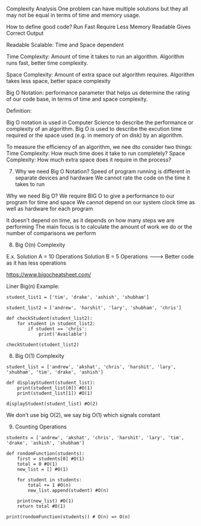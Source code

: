 Complexity Analysis
One problem can have multiple solutions but they all may not be equal in terms of time and memory usage.

How to define good code?
Run Fast
Require Less Memory
Readable Gives Correct Output

Readable
Scalable: Time and Space dependent 

Time Complexity: 
Amount of time it takes to run an algorithm.
Algorithm runs fast, better time complexity. 

Space Complexity: 
Amount of extra space out algorithm requires. 
Algorithm takes less space, better space complexity

Big O Notation: performance parameter that helps us determine the rating of our code base, in terms of time and space complexity.

Definition:

Big O notation is used in Computer Science to describe the performance or complexity of an algorithm. Big O is used to describe the excution time required or the space used (e.g. in memory of on disk) by an algorithm.

To measure the efficiency of an algorithm, we nee dto consider two things:
Time Complexity: How much time does it take to run completely?
Space Complexity: How much extra space does it require in the process?

7. Why we need Big O Notation?
Speed of program running is different in separate devices and hardware
We cannot rate the code on the time it takes to run

Why we need Big O?
We require BIG O to give a performance to our program for time and space
We cannot depend on our system clock time as well as hardware for each program

It doesn't depend on time, as it depends on how many steps we are performing
The main focus is to calculate the amount of work we do or the number of comparisons we perform

8. Big O(n) Complexity

E.x. 
Solution A = 10 Operations
Solution B = 5 Operations ---> Better code as it has less operations

https://www.bigocheatsheet.com/

Liner Big(n) Example:

```
student_list1 = ['tim', 'drake', 'ashish', 'shubham']

student_list2 = ['andrew', 'harshit', 'lary', 'shubham', 'chris']

def checkStudent(student_list2):
    for student in student_list2:
        if student == 'chris':
            print('Available')

checkStudent(student_list2) 
```

8. Big O(1) Complexity
```
student_list = ['andrew', 'akshat', 'chris', 'harshit', 'lary', 'shubham', 'tim', 'drake', 'ashish']

def displayStudent(student_list):
    print(student_list[0]) #O(1)
    print(student_list[1]) #O(1)

displayStudent(student_list) #O(2)
```

We don't use big O(2), we say big O(1) which signals constant

9. Counting Operations

```
students = ['andrew', 'akshat', 'chris', 'harshit', 'lary', 'tim', 'drake', 'ashish', 'shubham']

def rondomFunction(students):
    first = students[0] #O(1)
    total = 0 #O(1) 
    new_list = [] #O(1)

    for student in students:
        total += 1 #O(n)
        new_list.append(student) #O(n)
    
    print(new_list) #O(1)   
    return total #O(1)

print(rondomFunction(students)) # O(n) => O(n)
```